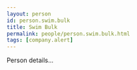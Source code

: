 ```yaml
---
layout: person
id: person.swim.bulk
title: Swim Bulk
permalink: people/person.swim.bulk.html
tags: [company.alert]
---
```


Person details...